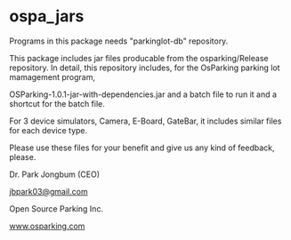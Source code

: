 # ospa_jars

Programs in this package needs "parkinglot-db" repository.

This package includes jar files producable from the osparking/Release repository.  In detail, this repository includes, for the OsParking parking lot mamagement program,

OSParking-1.0.1-jar-with-dependencies.jar
and a batch file to run it and a shortcut for the batch file.

For 3 device simulators, Camera, E-Board, GateBar, it includes similar files for each device type.

Please use these files for your benefit and give us any kind of feedback, please.

Dr. Park Jongbum (CEO)

jbpark03@gmail.com

Open Source Parking Inc.

www.osparking.com
